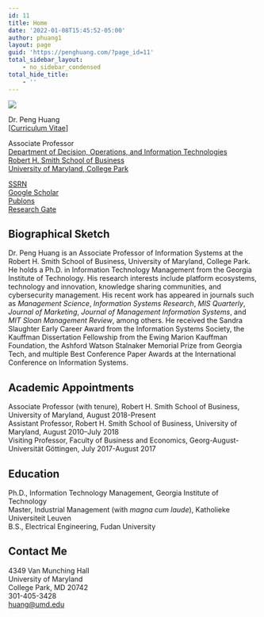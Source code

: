 ```yaml
---
id: 11
title: Home
date: '2022-01-08T15:45:52-05:00'
author: phuang1
layout: page
guid: 'https://penghuang.com/?page_id=11'
total_sidebar_layout:
    - no_sidebar_condensed
total_hide_title:
    - ''
---
```


![](https://penghuang.com/WordPress/wp-content/uploads/2022/01/Huang_Peng-01Oct19-024-200x300.jpg)

Dr. Peng Huang  
\[[Curriculum Vitae](https://penghuang.com/WordPress/wp-content/uploads/2022/02/cv.pdf)\]

Associate Professor  
[Department of Decision, Operations, and Information Technologies](https://www.rhsmith.umd.edu/faculty-research/academic-departments/decision-operations-information-technologies)  
[Robert H. Smith School of Business](https://www.rhsmith.umd.edu/)  
[University of Maryland, College Park](https://umd.edu)

[SSRN](http://papers.ssrn.com/sol3/cf_dev/AbsByAuth.cfm?per_id=890498)  
[Google Scholar](http://scholar.google.com/citations?user=Ntu1BwgAAAAJ)  
[Publons](https://publons.com/researcher/2021674/peng-huang)  
[Research Gate](https://www.researchgate.net/profile/Peng_Huang4)

## Biographical Sketch

Dr. Peng Huang is an Associate Professor of Information Systems at the Robert H. Smith School of Business, University of Maryland, College Park. He holds a Ph.D. in Information Technology Management from the Georgia Institute of Technology. His research interests include platform ecosystems, technology and innovation, knowledge sharing communities, and cybersecurity management. His recent work has appeared in journals such as *Management Science*, *Information Systems Research*, *MIS Quarterly*, *Journal of Marketing*, *Journal of Management Information Systems*, and *MIT Sloan Management Review*, among others. He received the Sandra Slaughter Early Career Award from the Information Systems Society, the Kauffman Dissertation Fellowship from the Ewing Marion Kauffman Foundation, the Ashford Watson Stalnaker Memorial Prize from Georgia Tech, and multiple Best Conference Paper Awards at the International Conference on Information Systems.

## Academic Appointments

 Associate Professor (with tenure), Robert H. Smith School of Business, University of Maryland, August 2018-Present  
 Assistant Professor, Robert H. Smith School of Business, University of Maryland, August 2010–July 2018  
 Visiting Professor, Faculty of Business and Economics, Georg-August-Universität Göttingen, July 2017-August 2017

## Education

 Ph.D., Information Technology Management, Georgia Institute of Technology  
 Master, Industrial Management (with *magna cum laude*), Katholieke Universiteit Leuven  
 B.S., Electrical Engineering, Fudan University

## Contact Me

 4349 Van Munching Hall  
 University of Maryland  
 College Park, MD 20742  
 301-405-3428  
 <huang@umd.edu>
